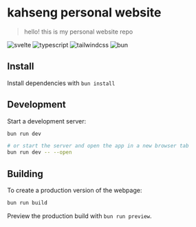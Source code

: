 # kahseng personal website

> hello! this is my personal website repo

<img alt="svelte" src="https://img.shields.io/badge/svelte-FF3E00?style=for-the-badge&logo=svelte&logoColor=fff"/> <img alt="typescript" src="https://img.shields.io/badge/typescript-3178C6?style=for-the-badge&logo=typescript&logoColor=fff"/> <img alt="tailwindcss" src="https://img.shields.io/badge/tailwindcss-06B6D4?style=for-the-badge&logo=tailwindcss&logoColor=fff"/> <img alt="bun" src="https://img.shields.io/badge/bun-000?style=for-the-badge&logo=bun&logoColor=fff"/>

## Install

Install dependencies with `bun install`

## Development

Start a development server:

```bash
bun run dev

# or start the server and open the app in a new browser tab
bun run dev -- --open
```

## Building

To create a production version of the webpage:

```bash
bun run build
```

Preview the production build with `bun run preview`.
